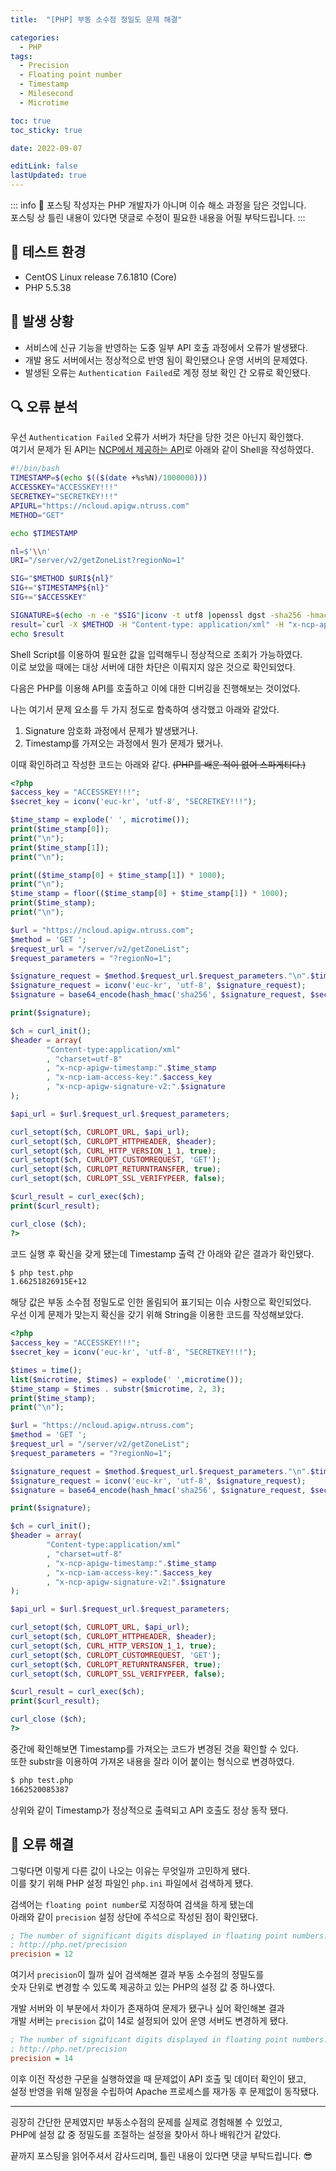 ```yaml
---
title:  "[PHP] 부동 소수점 정밀도 문제 해결"

categories:
  - PHP
tags:
  - Precision
  - Floating point number
  - Timestamp
  - Milesecond
  - Microtime

toc: true
toc_sticky: true

date: 2022-09-07

editLink: false
lastUpdated: true
---
```


::: info
📢 포스팅 작성자는 PHP 개발자가 아니며 이슈 해소 과정을 담은 것입니다.  
포스팅 상 틀린 내용이 있다면 댓글로 수정이 필요한 내용을 어필 부탁드립니다.
:::


## 🎇 테스트 환경
- CentOS Linux release 7.6.1810 (Core)
- PHP 5.5.38

## 🤔 발생 상황
- 서비스에 신규 기능을 반영하는 도중 일부 API 호출 과정에서 오류가 발생됐다.
- 개발 용도 서버에서는 정상적으로 반영 됨이 확인됐으나 운영 서버의 문제였다.
- 발생된 오류는 `Authentication Failed`로 계정 정보 확인 간 오류로 확인됐다.

## 🔍 오류 분석
우선 `Authentication Failed` 오류가 서버가 차단을 당한 것은 아닌지 확인했다.  
여기서 문제가 된 API는 [NCP에서 제공하는 API](https://api.ncloud-docs.com/docs/common-ncpapi)로 아래와 같이 Shell을 작성하였다.

```bash
#!/bin/bash
TIMESTAMP=$(echo $(($(date +%s%N)/1000000)))
ACCESSKEY="ACCESSKEY!!!"
SECRETKEY="SECRETKEY!!!"
APIURL="https://ncloud.apigw.ntruss.com"
METHOD="GET"

echo $TIMESTAMP

nl=$'\\n'
URI="/server/v2/getZoneList?regionNo=1"

SIG="$METHOD $URI${nl}"
SIG+="$TIMESTAMP${nl}"
SIG+="$ACCESSKEY"

SIGNATURE=$(echo -n -e "$SIG"|iconv -t utf8 |openssl dgst -sha256 -hmac $SECRETKEY -binary|openssl enc -base64)
result=`curl -X $METHOD -H "Content-type: application/xml" -H "x-ncp-apigw-timestamp:$TIMESTAMP" -H "x-ncp-iam-access-key:$ACCESSKEY" -H "x-ncp-apigw-signature-v2:$SIGNATURE" $APIURL$URI`
echo $result
```

Shell Script를 이용하여 필요한 값을 입력해두니 정상적으로 조회가 가능하였다.  
이로 보았을 때에는 대상 서버에 대한 차단은 이뤄지지 않은 것으로 확인되었다.

다음은 PHP를 이용해 API를 호출하고 이에 대한 디버깅을 진행해보는 것이었다.

나는 여기서 문제 요소를 두 가지 정도로 함축하여 생각했고 아래와 같았다.

1. Signature 암호화 과정에서 문제가 발생됐거나.
2. Timestamp를 가져오는 과정에서 뭔가 문제가 됐거나.

이때 확인하려고 작성한 코드는 아래와 같다. ~~(PHP를 배운 적이 없어 스파게티다.)~~

```php
<?php
$access_key = "ACCESSKEY!!!";
$secret_key = iconv('euc-kr', 'utf-8', "SECRETKEY!!!");

$time_stamp = explode(' ', microtime());
print($time_stamp[0]);
print("\n");
print($time_stamp[1]);
print("\n");

print(($time_stamp[0] + $time_stamp[1]) * 1000);
print("\n");
$time_stamp = floor(($time_stamp[0] + $time_stamp[1]) * 1000);
print($time_stamp);
print("\n");

$url = "https://ncloud.apigw.ntruss.com";
$method = 'GET ';
$request_url = "/server/v2/getZoneList";
$request_parameters = "?regionNo=1";

$signature_request = $method.$request_url.$request_parameters."\n".$time_stamp."\n".$access_key;
$signature_request = iconv('euc-kr', 'utf-8', $signature_request);
$signature = base64_encode(hash_hmac('sha256', $signature_request, $secret_key, true));

print($signature);

$ch = curl_init();
$header = array(
        "Content-type:application/xml"
        , "charset=utf-8"
        , "x-ncp-apigw-timestamp:".$time_stamp
        , "x-ncp-iam-access-key:".$access_key
        , "x-ncp-apigw-signature-v2:".$signature
);

$api_url = $url.$request_url.$request_parameters;

curl_setopt($ch, CURLOPT_URL, $api_url);
curl_setopt($ch, CURLOPT_HTTPHEADER, $header);
curl_setopt($ch, CURL_HTTP_VERSION_1_1, true);
curl_setopt($ch, CURLOPT_CUSTOMREQUEST, 'GET');
curl_setopt($ch, CURLOPT_RETURNTRANSFER, true);
curl_setopt($ch, CURLOPT_SSL_VERIFYPEER, false);

$curl_result = curl_exec($ch);
print($curl_result);

curl_close ($ch);
?>
```

코드 실행 후 확신을 갖게 됐는데 Timestamp 출력 간 아래와 같은 결과가 확인됐다.

```bash
$ php test.php
1.66251826915E+12
```

해당 값은 부동 소수점 정밀도로 인한 올림되어 표기되는 이슈 사항으로 확인되었다.  
우선 이게 문제가 맞는지 확신을 갖기 위해 String을 이용한 코드를 작성해보았다.

```php
<?php
$access_key = "ACCESSKEY!!!";
$secret_key = iconv('euc-kr', 'utf-8', "SECRETKEY!!!");

$times = time();
list($microtime, $times) = explode(' ',microtime());
$time_stamp = $times . substr($microtime, 2, 3);
print($time_stamp);
print("\n");

$url = "https://ncloud.apigw.ntruss.com";
$method = 'GET ';
$request_url = "/server/v2/getZoneList";
$request_parameters = "?regionNo=1";

$signature_request = $method.$request_url.$request_parameters."\n".$time_stamp."\n".$access_key;
$signature_request = iconv('euc-kr', 'utf-8', $signature_request);
$signature = base64_encode(hash_hmac('sha256', $signature_request, $secret_key, true));

print($signature);

$ch = curl_init();
$header = array(
        "Content-type:application/xml"
        , "charset=utf-8"
        , "x-ncp-apigw-timestamp:".$time_stamp
        , "x-ncp-iam-access-key:".$access_key
        , "x-ncp-apigw-signature-v2:".$signature
);

$api_url = $url.$request_url.$request_parameters;

curl_setopt($ch, CURLOPT_URL, $api_url);
curl_setopt($ch, CURLOPT_HTTPHEADER, $header);
curl_setopt($ch, CURL_HTTP_VERSION_1_1, true);
curl_setopt($ch, CURLOPT_CUSTOMREQUEST, 'GET');
curl_setopt($ch, CURLOPT_RETURNTRANSFER, true);
curl_setopt($ch, CURLOPT_SSL_VERIFYPEER, false);

$curl_result = curl_exec($ch);
print($curl_result);

curl_close ($ch);
?>
```

중간에 확인해보면 Timestamp를 가져오는 코드가 변경된 것을 확인할 수 있다.  
또한 substr을 이용하여 가져온 내용을 잘라 이어 붙이는 형식으로 변경하였다.

```bash
$ php test.php
1662520085387
```

상위와 같이 Timestamp가 정상적으로 출력되고 API 호출도 정상 동작 됐다.

## 🔧 오류 해결
그렇다면 이렇게 다른 값이 나오는 이유는 무엇일까 고민하게 됐다.  
이를 찾기 위해 PHP 설정 파일인 `php.ini` 파일에서 검색하게 됐다.

검색어는 `floating point number`로 지정하여 검색을 하게 됐는데  
아래와 같이 `precision` 설정 상단에 주석으로 작성된 점이 확인됐다.

```ini
; The number of significant digits displayed in floating point numbers.
; http://php.net/precision
precision = 12
```

여기서 `precision`이 뭘까 싶어 검색해본 결과 부동 소수점의 정밀도를  
숫자 단위로 변경할 수 있도록 제공하고 있는 PHP의 설정 값 중 하나였다.

개발 서버와 이 부분에서 차이가 존재하여 문제가 됐구나 싶어 확인해본 결과  
개발 서버는 `precision` 값이 14로 설정되어 있어 운영 서버도 변경하게 됐다.

```ini
; The number of significant digits displayed in floating point numbers.
; http://php.net/precision
precision = 14
```

이후 이전 작성한 구문을 실행하였을 때 문제없이 API 호출 및 데이터 확인이 됐고,  
설정 반영을 위해 일정을 수립하여 Apache 프로세스를 재가동 후 문제없이 동작됐다.

---

굉장히 간단한 문제였지만 부동소수점의 문제를 실제로 경험해볼 수 있었고,  
PHP에 설정 값 중 정밀도를 조절하는 설정을 찾아서 하나 배워간거 같았다.

끝까지 포스팅을 읽어주셔서 감사드리며, 틀린 내용이 있다면 댓글 부탁드립니다. 😎